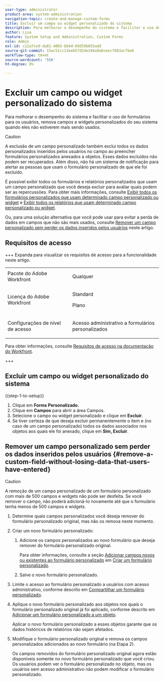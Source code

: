 ```yaml
---
user-type: administrator
product-area: system-administration
navigation-topic: create-and-manage-custom-forms
title: Excluir um campo ou widget personalizado do sistema
description: Para melhorar o desempenho do sistema e facilitar o uso de formulários para os usuários, remova campos e widgets personalizados do seu sistema quando eles não estiverem mais sendo usados.
author: Lisa
feature: System Setup and Administration, Custom Forms
role: Admin
exl-id: c22a7ced-da81-40b5-bb4d-69d59b855add
source-git-commit: 15ac51cc13eeb57d2de194a9a6ceec7683acfbe6
workflow-type: tm+mt
source-wordcount: '556'
ht-degree: 0%

---
```


# Excluir um campo ou widget personalizado do sistema

Para melhorar o desempenho do sistema e facilitar o uso de formulários para os usuários, remova campos e widgets personalizados do seu sistema quando eles não estiverem mais sendo usados.

>[!CAUTION]
>
>A exclusão de um campo personalizado também exclui todos os dados personalizados inseridos pelos usuários no campo ao preencher formulários personalizados anexados a objetos. Esses dados excluídos não podem ser recuperados. Além disso, não há um sistema de notificação para alertar as pessoas que usam o formulário personalizado de que ele foi excluído.
>
>É possível exibir todos os formulários e relatórios personalizados que usam um campo personalizado que você deseja excluir para avaliar quais podem ser as repercussões. Para obter mais informações, consulte [Exibir todos os formulários personalizados que usam determinado campo personalizado ou widget](../../../administration-and-setup/customize-workfront/create-manage-custom-forms/view-all-custom-forms-that-use-a-particular-custom-field.md) e [Exibir todos os relatórios que usam determinado campo personalizado ou widget](../../../administration-and-setup/customize-workfront/create-manage-custom-forms/view-all-reports-that-use-a-particular-custom-field.md).
>
>Ou, para uma solução alternativa que você pode usar para evitar a perda de dados em campos que não são mais usados, consulte [Remover um campo personalizado sem perder os dados inseridos pelos usuários](#remove-a-custom-field-without-losing-data-that-users-have-entered) neste artigo.

## Requisitos de acesso

+++ Expanda para visualizar os requisitos de acesso para a funcionalidade neste artigo.

<table style="table-layout:auto"> 
 <col> 
 <col> 
 <tbody> 
  <tr> 
   <td>Pacote do Adobe Workfront</td> 
   <td><p>Qualquer</p></td> 
  </tr> 
  <tr> 
   <td>Licença do Adobe Workfront</td> 
   <td><p>Standard</p>
       <p>Plano</p></td>
  </tr> 
  <tr> 
   <td>Configurações de nível de acesso</td> 
   <td> <p>Acesso administrativo a formulários personalizados</p> </td> 
  </tr>  
 </tbody> 
</table>

Para obter informações, consulte [Requisitos de acesso na documentação do Workfront](/help/quicksilver/administration-and-setup/add-users/access-levels-and-object-permissions/access-level-requirements-in-documentation.md).

+++

## Excluir um campo ou widget personalizado do sistema

{{step-1-to-setup}}

1. Clique em **Forms Personalizado.**
1. Clique em **Campos** para abrir a área Campos.
1. Selecione o campo ou widget personalizado e clique em **Excluir**.
1. Se tiver certeza de que deseja excluir permanentemente o item e (no caso de um campo personalizado) todos os dados associados nos objetos aos quais ele foi anexado, clique em **Sim, Excluir**.

## Remover um campo personalizado sem perder os dados inseridos pelos usuários {#remove-a-custom-field-without-losing-data-that-users-have-entered}

>[!CAUTION]
>
>A remoção de um campo personalizado de um formulário personalizado com mais de 500 campos e widgets não pode ser desfeita. Se você remover o campo, não poderá adicioná-lo novamente até que o formulário tenha menos de 500 campos e widgets.

1. Determine quais campos personalizados você deseja remover do formulário personalizado original, mas não os remova neste momento.
1. Criar um novo formulário personalizado:

   1. Adicione os campos personalizados ao novo formulário que deseja remover do formulário personalizado original.

      Para obter informações, consulte a seção [Adicionar campos novos ou existentes ao formulário personalizado](/help/quicksilver/administration-and-setup/customize-workfront/create-manage-custom-forms/form-designer/design-a-form/design-a-form.md#add-new-or-existing-fields-to-your-custom-form) em [Criar um formulário personalizado](/help/quicksilver/administration-and-setup/customize-workfront/create-manage-custom-forms/form-designer/design-a-form/design-a-form.md).

   1. Salve o novo formulário personalizado.

1. Limite o acesso ao formulário personalizado a usuários com acesso administrativo, conforme descrito em [Compartilhar um formulário personalizado](../../../administration-and-setup/customize-workfront/create-manage-custom-forms/share-access-to-a-custom-form.md).
1. Aplique o novo formulário personalizado aos objetos nos quais o formulário personalizado original já foi aplicado, conforme descrito em [Adicionar um formulário personalizado a um objeto](../../../workfront-basics/work-with-custom-forms/add-a-custom-form-to-an-object.md).

   Aplicar o novo formulário personalizado a esses objetos garante que os dados históricos de relatórios não sejam afetados.

1. Modifique o formulário personalizado original e remova os campos personalizados adicionados ao novo formulário (na Etapa 2).

   Os campos removidos do formulário personalizado original agora estão disponíveis somente no novo formulário personalizado que você criou. Os usuários podem ver o formulário personalizado no objeto, mas os usuários sem acesso administrativo não podem modificar o formulário personalizado.
